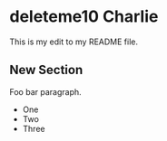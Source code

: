 # deleteme10 Charlie

This is my edit to my README file.

## New Section

Foo bar paragraph.

- One
- Two 
- Three
